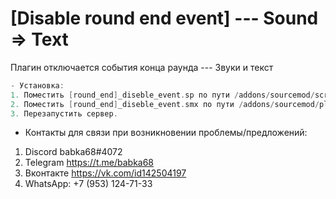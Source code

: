# [Disable round end event] --- Sound => Text
Плагин отключается события конца раунда --- Звуки и текст

```cpp
- Установка:
1. Поместить [round_end]_diseble_event.sp по пути /addons/sourcemod/scripting
2. Поместить [round_end]_diseble_event.smx по пути /addons/sourcemod/plugins
3. Перезапустить сервер.
```
- Контакты для связи при возникновении проблемы/предложений:

1. Discord babka68#4072
2. Telegram https://t.me/babka68
3. Вконтакте https://vk.com/id142504197
4. WhatsApp: +7 (953) 124-71-33
